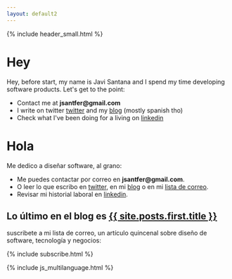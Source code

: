 ```yaml
---
layout: default2
---
```


{% include header_small.html %}

<div id="english">
  <h1>Hey</h1>
  <p>Hey, before start, my name is Javi Santana and I spend my time developing software products. Let's get to the point:</p>
  <ul>
    <li>Contact me at <b>jsantfer@gmail.com</b></li>
    <li>I write on twitter <a href="http://twitter.com/javisantana">twitter</a> and my <a href="/blog/">blog</a> (mostly spanish tho)</li>
    <li>Check what I've been doing for a living on <a href="http://www.linkedin.com/in/javisantana">linkedin</a></li>
  </ul>


</div>

<div id="spanish">
  <h1>Hola</h1>
  <p>Me dedico a diseñar software, al grano:</p>
  <ul>
    <li>Me puedes contactar por correo en <b>jsantfer@gmail.com</b>.</li>
    <li>O leer lo que escribo en <a href="http://twitter.com/javisantana">twitter</a>, en mi <a href="/blog/">blog</a> o en mi <a href="/digest">lista de correo</a>.</li>
    <li>Revisar mi historial laboral en <a href="http://www.linkedin.com/in/javisantana">linkedin</a>.</li>
  </ul>
  <h2>Lo último en el blog es <a href="{{ site.baseurl }}{{ site.posts.first.url }}">{{ site.posts.first.title }}</a></h2>

  <div class="footer">
    <p>suscribete a mi lista de correo, un artículo quincenal sobre diseño de software, tecnología y negocios:</p>
    {% include subscribe.html %}
  </div>
</div>

{% include js_multilanguage.html %}
